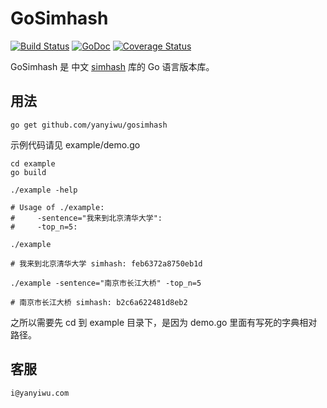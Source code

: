 # GoSimhash

[![Build Status](https://travis-ci.org/yanyiwu/gosimhash.png?branch=master)](https://travis-ci.org/yanyiwu/gosimhash) 
[![GoDoc](https://godoc.org/github.com/yanyiwu/gosimhash?status.svg)](https://godoc.org/github.com/yanyiwu/gosimhash)
[![Coverage Status](https://coveralls.io/repos/yanyiwu/gosimhash/badge.svg?branch=master&service=github)](https://coveralls.io/github/yanyiwu/gosimhash?branch=master)

GoSimhash 是 中文 [simhash] 库的 Go 语言版本库。

## 用法

```
go get github.com/yanyiwu/gosimhash
```

示例代码请见 example/demo.go

```
cd example
go build

./example -help

# Usage of ./example:
#     -sentence="我来到北京清华大学":
#     -top_n=5:

./example

# 我来到北京清华大学 simhash: feb6372a8750eb1d

./example -sentence="南京市长江大桥" -top_n=5

# 南京市长江大桥 simhash: b2c6a622481d8eb2
```

之所以需要先 cd 到 example 目录下，是因为 demo.go 里面有写死的字典相对路径。

## 客服

```
i@yanyiwu.com
```

[simhash]:http://github.com/yanyiwu/simhash
